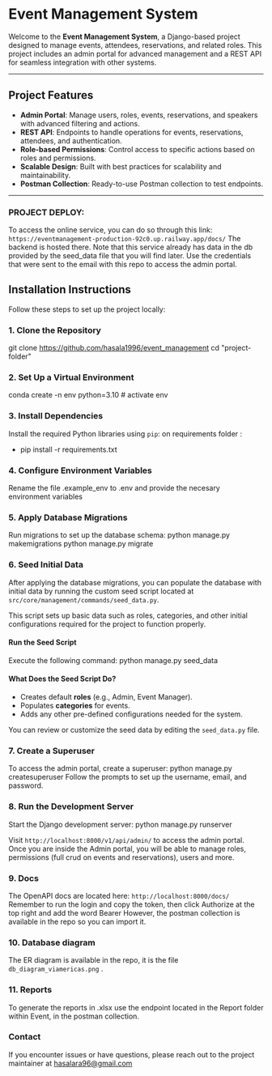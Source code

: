 # Event Management System

Welcome to the **Event Management System**, a Django-based project designed to manage events, attendees, reservations, and related roles. This project includes an admin portal for advanced management and a REST API for seamless integration with other systems.

---

## Project Features

- **Admin Portal**: Manage users, roles, events, reservations, and speakers with advanced filtering and actions.
- **REST API**: Endpoints to handle operations for events, reservations, attendees, and authentication.
- **Role-based Permissions**: Control access to specific actions based on roles and permissions.
- **Scalable Design**: Built with best practices for scalability and maintainability.
- **Postman Collection**: Ready-to-use Postman collection to test endpoints.

---

### PROJECT DEPLOY:
To access the online service, you can do so through this link:
`https://eventmanagement-production-92c0.up.railway.app/docs/`
The backend is hosted there.
Note that this service already has data in the db provided by the seed_data file that you will find later.
Use the credentials that were sent to the email with this repo to access the admin portal.

## Installation Instructions

Follow these steps to set up the project locally:

### 1. Clone the Repository

git clone https://github.com/hasala1996/event_management cd "project-folder"

### 2. Set Up a Virtual Environment

conda create -n env python=3.10 # activate env

### 3. Install Dependencies
Install the required Python libraries using `pip`:
on requirements folder :
* pip install -r requirements.txt

### 4. Configure Environment Variables
Rename the file .example_env to .env and provide the necesary environment variables

### 5. Apply Database Migrations
Run migrations to set up the database schema:
python manage.py makemigrations python manage.py migrate

### 6. Seed Initial Data
After applying the database migrations, you can populate the database with initial data by running the custom seed script located at `src/core/management/commands/seed_data.py`.

This script sets up basic data such as roles, categories, and other initial configurations required for the project to function properly.

#### Run the Seed Script
Execute the following command:
python manage.py seed_data

#### What Does the Seed Script Do?
- Creates default **roles** (e.g., Admin, Event Manager).
- Populates **categories** for events.
- Adds any other pre-defined configurations needed for the system.

You can review or customize the seed data by editing the `seed_data.py` file.

### 7. Create a Superuser
To access the admin portal, create a superuser:
python manage.py createsuperuser
Follow the prompts to set up the username, email, and password.

### 8. Run the Development Server
Start the Django development server:
python manage.py runserver

Visit `http://localhost:8000/v1/api/admin/` to access the admin portal.
Once you are inside the Admin portal, you will be able to manage roles, permissions (full crud on events and reservations), users and more.

### 9. Docs
The OpenAPI docs are located here: `http://localhost:8000/docs/`
Remember to run the login and copy the token, then click Authorize at the top right and add the word Bearer <token>
However, the postman collection is available in the repo so you can import it.

### 10. Database diagram
The ER diagram is available in the repo, it is the file `db_diagram_viamericas.png` .

### 11. Reports
To generate the reports in .xlsx use the endpoint located in the Report folder within Event, in the postman collection.

### Contact
If you encounter issues or have questions, please reach out to the project maintainer at hasalara96@gmail.com